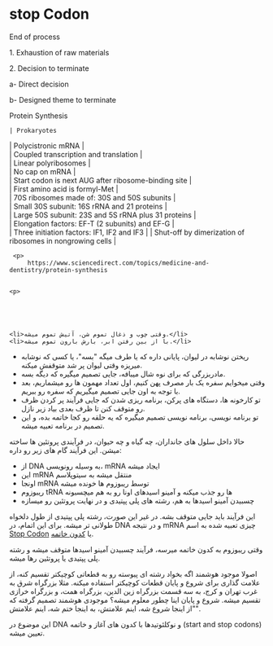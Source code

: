 ﻿
<h1>stop Codon</h1>
<p>
   End of process 
<p>
    1.	Exhaustion of raw materials
   <p>
    2.	Decision to terminate
<p>
    a-	Direct decision
   <p>
    b-	Designed theme to terminate
    
   <p> 
     Protein Synthesis
    
   <p>   
   
    | Prokaryotes                                                                                                                           
   <p>
      
|     Polycistronic mRNA                                             |                                                                   
|     Coupled   transcription and translation                        |                     
|     Linear polyribosomes                                           |                                                          
|     No cap on mRNA                                                 |                                               
|     Start codon is next   AUG after ribosome-binding site          |                            
|     First amino acid is   formyl-Met                               |                                                        
|     70S ribosomes made   of: 30S and 50S subunits                  |                                          
|     Small 30S subunit:   16S rRNA and 21 proteins                  |                                      
|     Large 50S subunit:   23S and 5S rRNA plus 31 proteins          |                        
|     Elongation factors:   EF-T (2 subunits) and EF-G               |                                    
|     Three initiation   factors: IF1, IF2 and IF3                   |
|     Shut-off by   dimerization of ribosomes in nongrowing cells    |
       
       

    
     <p>
         https://www.sciencedirect.com/topics/medicine-and-dentistry/protein-synthesis
    
    
    <p>
    
    
    
    

    <li>وقتی چوب و ذغال تموم شن، آتیش تموم میشه.</li>
    <li>با از بین رفتن ابر، بارش بارون تموم میشه.</li>
</ul>
<ul>
    <li>ریختن نوشابه در لیوان، پایانی داره که یا طرف میگه "بسه"، یا کسی که نوشابه میریزه وقتی لیوان پر شد متوقفش میکنه.</li>
    <li>مادربزرگی که برای نوه شال میبافه، جایی تصمیم میگیره که دیگه بسه.</li>
    <li>وقتی میخوایم سفره یک بار مصرف پهن کنیم، اول تعداد مهمون ها رو میشماریم، بعد با توجه به اون جایی تصمیم میگیریم که سفره رو ببریم.</li>
    <li>تو کارخونه ها، دستگاه های پرکن، برنامه ریزی شدن که جایی فرآیند پر کردن ظرف رو متوقف کنن تا ظرف بعدی بیاد زیر نازل.</li>
    <li>تو برنامه نویسی، برنامه نویسی تصمیم میگیره که یه حلقه رو کجا خاتمه بده، و این تصمیم در برنامه تعبیه میشه.</li>
</ul>
<p>
    حالا داخل سلول های جانداران، چه گیاه و چه حیوان، در فرآیندی پروتئین ها ساخته میشن. این فرآیند گام های زیر رو داره:
</p>
<ul>
    <li>از DNA به وسیله رونویسی، mRNA ایجاد میشه</li>
    <li>این mRNA منتقل میشه به سیتوپلاسم</li>
    <li>اونجا mRNA توسط ریبوزوم ها خونده میشه</li>
    <li>ریبوزوم tRNA ها رو جذب میکنه و آمینو اسیدهای اونا رو به هم میچسبونه</li>
    <li>چسبیدن آمینو اسیدها به هم، رشته های پلی پپتیدی و در نهایت پروتئین رو میسازه</li>
</ul>
<p>
    این فرآیند باید جایی متوقف بشه. در غیر این صورت، رشته پلی پپتیدی از طول دلخواه طولانی تر میشه. برای این اتمام، در DNA و در نتیجه mRNA چیزی تعبیه شده به اسم <a href="https://en.wikipedia.org/wiki/Stop_codon">Stop Codon</a> یا <a href="https://fa.wikipedia.org/wiki/%DA%A9%D8%AF%D9%88%D9%86_%D8%AE%D8%A7%D8%AA%D9%85%D9%87">کدون خاتمه</a>.
</p>
<p>
    وقتی ریبوزوم به کدون خاتمه میرسه، فرآیند چسبیدن آمینو اسیدها متوقف میشه و رشته پلی پپتیدی یا پروتئین رها میشه.
</p>

<p>
    اصولا موجود هوشمند اگه بخواد رشته ای پیوسته رو به قطعاتی کوچیکتر تقسیم کنه، از علامت گذاری برای شروع و پایان قطعات کوچیکتر استفاده میکنه. مثلا بزرگراه شرق به غرب تهران و کرج، به سه قسمت بزرگراه زین الدین، بزرگراه همت، و بزرگراه خرازی تقسیم میشه. شروع و پایان اینا چطور معلوم میشه؟ موجودی هوشمند تصمیم گرفته که "از اینجا شروع شه، اینم علامتش، به اینجا ختم شه، اینم علامتش".
</p>
<p>
    این موضوع در DNA و نوکلئوتیدها با کدون های آغاز و خاتمه (start and stop codons) تعیین میشه.
</p>
